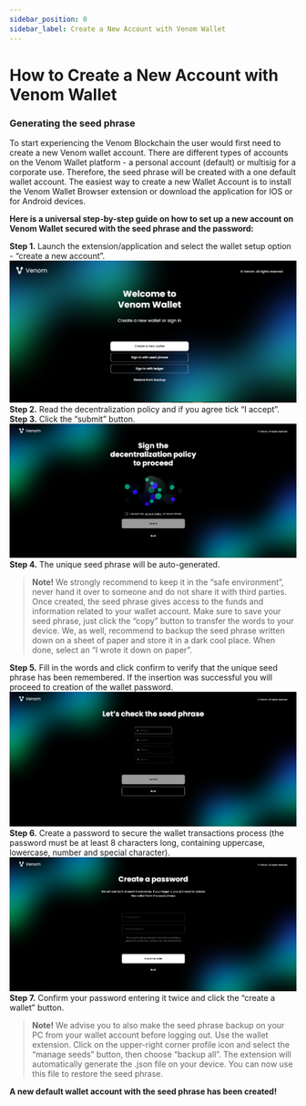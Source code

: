 ```yaml
---
sidebar_position: 0
sidebar_label: Create a New Account with Venom Wallet
---
```


# How to Create a New Account with Venom Wallet
### Generating the seed phrase


To start experiencing the Venom Blockchain the user would first need to create a new Venom wallet account.
There are different types of accounts on the Venom Wallet platform - a personal account (default) or multisig for a corporate use. Therefore, the seed phrase will be created with a one default wallet account. The easiest way to create a new Wallet Account is to install the Venom Wallet Browser extension or download the application for IOS or for Android devices.

**Here is a universal step-by-step guide on how to set up a new account on Venom Wallet secured with the seed phrase and the password:**

 **Step 1.** Launch the extension/application and select the wallet setup option - “create a new account”.  
 ![create a new account](../assets/wallet/1.1.png)
 **Step 2.** Read the decentralization policy and if you agree tick “I accept”.  
 **Step 3.** Click the “submit” button.  
   ![create a new account](../assets/wallet/1.2.png)
 **Step 4.** The unique seed phrase will be auto-generated.  
  
 

>**Note!** We strongly recommend to keep it in the “safe environment”, never hand it over to someone and do not share it with third parties. Once created, the seed phrase gives access to the funds and information related to your wallet account. Make sure to save your seed phrase, just click the “copy” button to transfer the words to your device. We, as well, recommend to backup the seed phrase written down on a sheet of paper and store it in a dark cool place. When done, select an “I wrote it down on paper”.

**Step 5.** Fill in the words and click confirm to verify that the unique seed phrase has been remembered. If the insertion was successful you will proceed to creation of the wallet password.  
   ![create a new account](../assets/wallet/1.3.png)
**Step 6.** Create a password to secure the wallet transactions process (the password must be at least 8 characters long, containing uppercase, lowercase, number and special character).  
   ![create a new account](../assets/wallet/1.4.png)
**Step 7.** Confirm your password entering it twice and click the “create a wallet” button.  

>**Note!** We advise you to also make the seed phrase backup on your PC from your wallet account before logging out. Use the wallet extension. Click on the upper-right corner profile icon and select the “manage seeds” button, then choose “backup all”. The extension will automatically generate the .json file on your device. You can now use this file to restore the seed phrase.

**A new default wallet account with the seed phrase has been created!**
